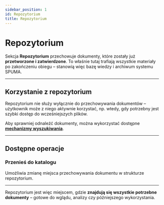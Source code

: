 ```yaml
---
sidebar_position: 1
id: Repozytorium
title: Repozytorium
---
```


# Repozytorium

Sekcja **Repozytorium** przechowuje dokumenty, które zostały już **przetworzone i zatwierdzone**. To właśnie tutaj trafiają wszystkie materiały po zakończeniu obiegu – stanowią więc bazę wiedzy i archiwum systemu SPUMA.

---

## Korzystanie z repozytorium

Repozytorium nie służy wyłącznie do przechowywania dokumentów – użytkownik może z niego aktywnie korzystać, np. wtedy, gdy potrzebny jest szybki dostęp do wcześniejszych plików.

Aby sprawniej odnaleźć dokumenty, można wykorzystać dostępne [**mechanizmy wyszukiwania**](docs/wyszukiwanie/wyszukiwanie.md).

---

## Dostępne operacje

### **Przenieś do katalogu** 
Umożliwia zmianę miejsca przechowywania dokumentu w strukturze repozytorium.

---

Repozytorium jest więc miejscem, gdzie **znajdują się wszystkie potrzebne dokumenty** – gotowe do wglądu, analizy czy późniejszego wykorzystania.
